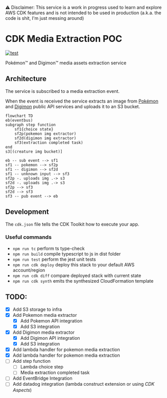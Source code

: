⚠️ Disclaimer: This service is a work in progress used to learn and explore AWS CDK features and is not intended to be used in
production (a.k.a. the code is shit, I'm just messing around)

# CDK Media Extraction POC

[![test](https://github.com/afrankevych/cdk-poc/actions/workflows/test.yml/badge.svg)](https://github.com/afrankevych/cdk-poc/actions/workflows/test.yml)

Pokémon™️ and Digimon™️ media assets extraction service

## Architecture

The service is subscribed to a media extraction event.

When the event is received the service extracts an image from [Pokémon](https://pokeapi.co/) and
[Digimon](https://digimon-api.vercel.app/) public API services and uploads it to an S3 bucket.

```mermaid
flowchart TD
eb(eventbus)
subgraph step function
	sf1{choice state}
	sf2p(pokemon img extractor)
	sf2d(digimon img extractor)
	sf3(extraction completed task)
end
s3[(creature img bucket)]

eb -- sub event --> sf1
sf1 -- pokemon --> sf2p
sf1 -- digimon --> sf2d
sf1 -- unknown input --> sf3
sf2p -. uploads img .-> s3
sf2d -. uploads img .-> s3
sf2p --> sf3
sf2d --> sf3
sf3 -- pub event --> eb
```

## Development

The `cdk.json` file tells the CDK Toolkit how to execute your app.

### Useful commands

* `npm run tc`              perform ts type-check
* `npm run build`           compile typescript to js in dist folder
* `npm run test`            perform the jest unit tests
* `npm run cdk deploy`      deploy this stack to your default AWS account/region
* `npm run cdk diff`        compare deployed stack with current state
* `npm run cdk synth`       emits the synthesized CloudFormation template

## TODO:

- [x] Add S3 storage to infra
- [x] Add Pokemon media extractor
    - [x] Add Pokemon API integration
    - [x] Add S3 integration
- [x] Add Digimon media extractor
  - [x] Add Digimon API integration
  - [x] Add S3 integration
- [x] Add lambda handler for pokemon media extraction
- [x] Add lambda handler for pokemon media extraction
- [ ] Add step function
  - [ ] Lambda choice step
  - [ ] Media extraction completed task
- [ ] Add EventBridge Integration 
- [ ] Add datadog integration (lambda construct extension or using _CDK Aspects_)
